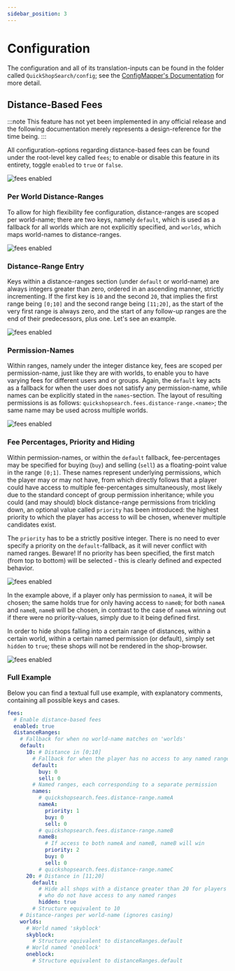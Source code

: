 ```yaml
---
sidebar_position: 3
---
```


# Configuration

The configuration and all of its translation-inputs can be found in the folder called `QuickShopSearch/config`; see the [ConfigMapper's Documentation](https://blvckbytes.github.io/docs-config-mapper) for more detail.

## Distance-Based Fees

:::note
This feature has not yet been implemented in any official release and the following documentation merely represents a design-reference for the time being.
:::

All configuration-options regarding distance-based fees can be found under the root-level key called `fees`; to enable or disable this feature in its entirety, toggle `enabled` to `true` or `false`.

![fees enabled](/img/configuration_fees_enabled.png)

### Per World Distance-Ranges

To allow for high flexibility fee configuration, distance-ranges are scoped per world-name; there are two keys, namely `default`, which is used as a fallback for all worlds which are not explicitly specified, and `worlds`, which maps world-names to distance-ranges.

![fees enabled](/img/configuration_fees_per_world.png)

### Distance-Range Entry

Keys within a distance-ranges section (under `default` or world-name) are always integers greater than zero, ordered in an ascending manner, strictly incrementing. If the first key is `10` and the second `20`, that implies the first range being `[0;10]` and the second range being `[11;20]`, as the start of the very first range is always zero, and the start of any follow-up ranges are the end of their predecessors, plus one. Let's see an example.

![fees enabled](/img/configuration_fees_intervals.png)

### Permission-Names

Within ranges, namely under the integer distance key, fees are scoped per permission-name, just like they are with worlds, to enable you to have varying fees for different users and or groups. Again, the `default` key acts as a fallback for when the user does not satisfy any permission-name, while names can be explicitly stated in the `names`-section. The layout of resulting permissions is as follows: `quickshopsearch.fees.distance-range.<name>`; the same name may be used across multiple worlds.

![fees enabled](/img/configuration_fees_per_permission_name.png)

### Fee Percentages, Priority and Hiding

Within permission-names, or within the `default` fallback, fee-percentages may be specified for buying (`buy`) and selling (`sell`) as a floating-point value in the range `[0;1]`. These names represent underlying permissions, which the player may or may not have, from which directly follows that a player could have access to multiple fee-percentages simultaneously, most likely due to the standard concept of group permission inheritance; while you could (and may should) block distance-range permissions from trickling down, an optional value called `priority` has been introduced: the highest priority to which the player has access to will be chosen, whenever multiple candidates exist.

The `priority` has to be a strictly positive integer. There is no need to ever specify a priority on the `default`-fallback, as it will never conflict with named ranges. Beware! If no priority has been specified, the first match (from top to bottom) will be selected - this is clearly defined and expected behavior.

![fees enabled](/img/configuration_fees_percentages_and_priority.png)

In the example above, if a player only has permission to `nameA`, it will be chosen; the same holds true for only having access to `nameB`; for both `nameA` and `nameB`, `nameB` will be chosen, in contrast to the case of `nameA` winning out if there were no priority-values, simply due to it being defined first.

In order to hide shops falling into a certain range of distances, within a certain world, within a certain named permission (or default), simply set `hidden` to `true`; these shops will not be rendered in the shop-browser.

![fees enabled](/img/configuration_fees_hidden.png)

### Full Example

Below you can find a textual full use example, with explanatory comments, containing all possible keys and cases.

```yaml
fees:
  # Enable distance-based fees
  enabled: true
  distanceRanges:
    # Fallback for when no world-name matches on 'worlds'
    default:
      10: # Distance in [0;10]
        # Fallback for when the player has no access to any named range
        default:
          buy: 0
          sell: 0
        # Named ranges, each corresponding to a separate permission
        names:
          # quickshopsearch.fees.distance-range.nameA
          nameA:
            priority: 1
            buy: 0
            sell: 0
          # quickshopsearch.fees.distance-range.nameB
          nameB:
            # If access to both nameA and nameB, nameB will win
            priority: 2
            buy: 0
            sell: 0
          # quickshopsearch.fees.distance-range.nameC
      20: # Distance in [11;20]
        default:
          # Hide all shops with a distance greater than 20 for players
          # who do not have access to any named ranges
          hidden: true
        # Structure equivalent to 10
    # Distance-ranges per world-name (ignores casing)
    worlds:
      # World named 'skyblock'
      skyblock:
        # Structure equivalent to distanceRanges.default
      # World named 'oneblock'
      oneblock:
        # Structure equivalent to distanceRanges.default
```